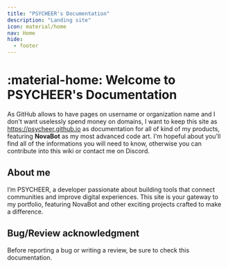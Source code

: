 ```yaml
---
title: "PSYCHEER's Documentation"
description: "Landing site"
icon: material/home
nav: Home
hide:
  - footer
---
```

# :material-home: Welcome to PSYCHEER's Documentation

As GitHub allows to have pages on username or organization name and I don't want uselessly spend money on domains, I want to keep this site as https://psycheer.github.io as documentation for all of kind of my products, featuring **NovaBot** as my most advanced code art.
I'm hopeful about you'll find all of the informations you will need to know, otherwise you can contribute into this wiki or contact me on Discord.

## About me
I’m PSYCHEER, a developer passionate about building tools that connect communities and improve digital experiences. This site is your gateway to my portfolio, featuring NovaBot and other exciting projects crafted to make a difference.

## Bug/Review acknowledgment
Before reporting a bug or writing a review, be sure to check this documentation.
